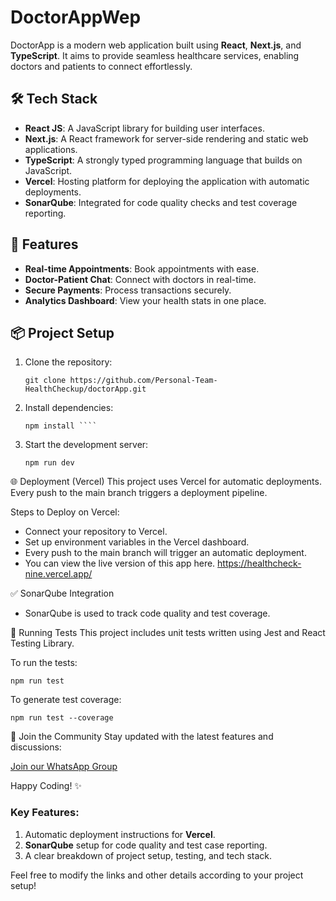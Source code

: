# DoctorAppWep

DoctorApp is a modern web application built using **React**, **Next.js**, and **TypeScript**. It aims to provide seamless healthcare services, enabling doctors and patients to connect effortlessly.

## 🛠 Tech Stack

- **React JS**: A JavaScript library for building user interfaces.
- **Next.js**: A React framework for server-side rendering and static web applications.
- **TypeScript**: A strongly typed programming language that builds on JavaScript.
- **Vercel**: Hosting platform for deploying the application with automatic deployments.
- **SonarQube**: Integrated for code quality checks and test coverage reporting.

## 🚀 Features

- **Real-time Appointments**: Book appointments with ease.
- **Doctor-Patient Chat**: Connect with doctors in real-time.
- **Secure Payments**: Process transactions securely.
- **Analytics Dashboard**: View your health stats in one place.

## 📦 Project Setup

1. Clone the repository:

  
    ```git clone https://github.com/Personal-Team-HealthCheckup/doctorApp.git```
   
2. Install dependencies:

    ```` cd doctorAppWep
    npm install ````
	
3. Start the development server:
   
    ```npm run dev```


🌐 Deployment (Vercel)
This project uses Vercel for automatic deployments. Every push to the main branch triggers a deployment pipeline.

Steps to Deploy on Vercel:
- Connect your repository to Vercel.
- Set up environment variables in the Vercel dashboard.
- Every push to the main branch will trigger an automatic deployment.
- You can view the live version of this app here. https://healthcheck-nine.vercel.app/

✅ SonarQube Integration
-  SonarQube is used to track code quality and test coverage.



🧪 Running Tests
This project includes unit tests written using Jest and React Testing Library.

To run the tests:

```npm run test```

To generate test coverage:


```npm run test --coverage```

📱 Join the Community
Stay updated with the latest features and discussions:

[Join our WhatsApp Group ](http://https://chat.whatsapp.com/InTUvzIOqeX60udd8m2l9C "Join our WhatsApp Group ")

Happy Coding! ✨

### Key Features:
1. Automatic deployment instructions for **Vercel**.
2. **SonarQube** setup for code quality and test case reporting.
3. A clear breakdown of project setup, testing, and tech stack.

Feel free to modify the links and other details according to your project setup!
